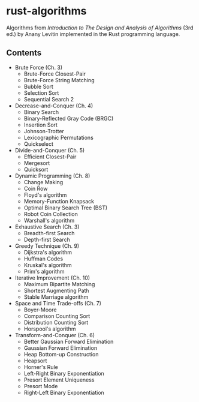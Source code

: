 # rust-algorithms
Algorithms from *Introduction to The Design and Analysis of Algorithms* (3rd ed.) by Anany Levitin implemented in the Rust programming language.

## Contents
* Brute Force (Ch. 3)
  * Brute-Force Closest-Pair
  * Brute-Force String Matching
  * Bubble Sort
  * Selection Sort
  * Sequential Search 2  
* Decrease-and-Conquer (Ch. 4)
  * Binary Search
  * Binary-Reflected Gray Code (BRGC)
  * Insertion Sort
  * Johnson-Trotter
  * Lexicographic Permutations
  * Quickselect
* Divide-and-Conquer (Ch. 5)
  * Efficient Closest-Pair
  * Mergesort
  * Quicksort
* Dynamic Programming (Ch. 8)
  * Change Making
  * Coin Row
  * Floyd's algorithm
  * Memory-Function Knapsack
  * Optimal Binary Search Tree (BST)
  * Robot Coin Collection
  * Warshall's algorithm
* Exhaustive Search (Ch. 3)
  * Breadth-first Search
  * Depth-first Search
* Greedy Technique (Ch. 9)
  * Dijkstra's algorithm
  * Huffman Codes
  * Kruskal's algorithm
  * Prim's algorithm
* Iterative Improvement (Ch. 10)
  * Maximum Bipartite Matching
  * Shortest Augmenting Path
  * Stable Marriage algorithm
* Space and Time Trade-offs (Ch. 7)
  * Boyer-Moore
  * Comparison Counting Sort
  * Distribution Counting Sort
  * Horspool's algorithm
* Transform-and-Conquer (Ch. 6)
  * Better Gaussian Forward Elimination
  * Gaussian Forward Elimination
  * Heap Bottom-up Construction
  * Heapsort
  * Horner's Rule
  * Left-Right Binary Exponentiation
  * Presort Element Uniqueness
  * Presort Mode
  * Right-Left Binary Exponentiation
